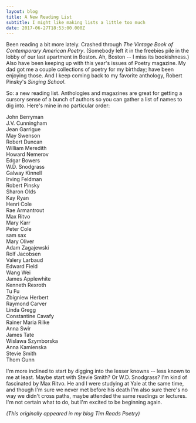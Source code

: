 ```yaml
---
layout: blog
title: A New Reading List
subtitle: I might like making lists a little too much
date: 2017-06-27T18:53:00.000Z
---
```

Been reading a bit more lately. Crashed through *The Vintage Book of Contemporary American Poetry*. (Somebody left it in the freebies pile in the lobby of our last apartment in Boston. Ah, Boston -- I miss its bookishness.) Also have been keeping up with this year's issues of Poetry magazine. My dad got me a couple collections of poetry for my birthday; have been enjoying those. And I keep coming back to my favorite anthology, Robert Pinsky's *Singing School*.

So: a new reading list. Anthologies and magazines are great for getting a cursory sense of a bunch of authors so you can gather a list of names to dig into. Here's mine in no particular order:

John Berryman  
J.V. Cunningham  
Jean Garrigue  
May Swenson  
Robert Duncan  
William Meredith  
Howard Nemerov  
Edgar Bowers  
W.D. Snodgrass  
Galway Kinnell  
Irving Feldman  
Robert Pinsky  
Sharon Olds  
Kay Ryan  
Henri Cole  
Rae Armantrout  
Max Ritvo  
Mary Karr  
Peter Cole  
sam sax  
Mary Oliver  
Adam Zagajewski  
Rolf Jacobsen  
Valery Larbaud  
Edward Field  
Wang Wei  
James Applewhite  
Kenneth Rexroth  
Tu Fu  
Zbigniew Herbert  
Raymond Carver  
Linda Gregg  
Constantine Cavafy  
Rainer Maria Rilke  
Anna Swir  
James Tate  
Wislawa Szymborska  
Anna Kamienska  
Stevie Smith  
Thom Gunn  

I'm more inclined to start by digging into the lesser knowns -- less known to me at least. Maybe start with Stevie Smith? Or W.D. Snodgrass? I'm kind of fascinated by Max Ritvo. He and I were studying at Yale at the same time, and though I'm sure we never met before his death I'm also sure there's no way we didn't cross paths, maybe attended the same readings or lectures. I'm not certain what to do, but I'm excited to be beginning again.

*(This originally appeared in my blog Tim Reads Poetry)*